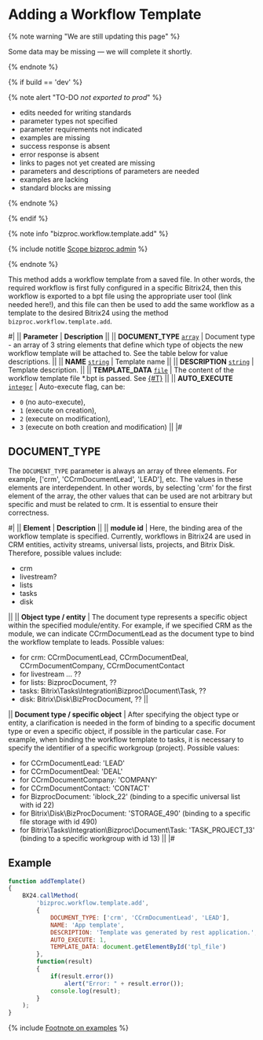 # Adding a Workflow Template

{% note warning "We are still updating this page" %}

Some data may be missing — we will complete it shortly.

{% endnote %}

{% if build == 'dev' %}

{% note alert "TO-DO _not exported to prod_" %}

- edits needed for writing standards
- parameter types not specified
- parameter requirements not indicated
- examples are missing
- success response is absent
- error response is absent
- links to pages not yet created are missing
- parameters and descriptions of parameters are needed
- examples are lacking
- standard blocks are missing

{% endnote %}

{% endif %}

{% note info "bizproc.workflow.template.add" %}

{% include notitle [Scope bizproc admin](./_includes/scope-bizproc-admin.md) %}

{% endnote %}

This method adds a workflow template from a saved file. In other words, the required workflow is first fully configured in a specific Bitrix24, then this workflow is exported to a bpt file using the appropriate user tool (link needed here!), and this file can then be used to add the same workflow as a template to the desired Bitrix24 using the method `bizproc.workflow.template.add`.

#|
|| **Parameter** | **Description** ||
|| **DOCUMENT_TYPE**
[`array`](../data-types.md) | Document type - an array of 3 string elements that define which type of objects the new workflow template will be attached to. See the table below for value descriptions. ||
|| **NAME**
[`string`](../data-types.md) | Template name ||
|| **DESCRIPTION**
[`string`](../data-types.md) | Template description. ||
|| **TEMPLATE_DATA**
[`file`](../data-types.md) | The content of the workflow template file *.bpt is passed. See [{#T}](../how-to-call-rest-api/how-to-upload-files.md) ||
|| **AUTO_EXECUTE**
[`integer`](../data-types.md) | Auto-execute flag, can be:

- `0` (no auto-execute),
- `1` (execute on creation),
- `2` (execute on modification),
- `3` (execute on both creation and modification) ||
|#

## DOCUMENT_TYPE

The `DOCUMENT_TYPE` parameter is always an array of three elements. For example, ['crm', 'CCrmDocumentLead', 'LEAD'], etc. The values in these elements are interdependent. In other words, by selecting 'crm' for the first element of the array, the other values that can be used are not arbitrary but specific and must be related to crm. It is essential to ensure their correctness.

#|
|| **Element** | **Description** ||
|| **module id** | Here, the binding area of the workflow template is specified. Currently, workflows in Bitrix24 are used in CRM entities, activity streams, universal lists, projects, and Bitrix Disk. Therefore, possible values include:

- crm
- livestream?
- lists
- tasks
- disk
  
||
|| **Object type / entity** | The document type represents a specific object within the specified module/entity. For example, if we specified CRM as the module, we can indicate CCrmDocumentLead as the document type to bind the workflow template to leads. Possible values:

- for crm: CCrmDocumentLead, CCrmDocumentDeal, CCrmDocumentCompany, CCrmDocumentContact
- for livestream ... ??
- for lists: BizprocDocument, ??
- tasks: Bitrix\Tasks\Integration\Bizproc\Document\Task, ??
- disk: Bitrix\Disk\BizProcDocument, ??
 ||

|| **Document type / specific object** | After specifying the object type or entity, a clarification is needed in the form of binding to a specific document type or even a specific object, if possible in the particular case. For example, when binding the workflow template to tasks, it is necessary to specify the identifier of a specific workgroup (project). Possible values:

- for CCrmDocumentLead: 'LEAD'
- for CCrmDocumentDeal: 'DEAL'
- for CCrmDocumentCompany: 'COMPANY'
- for CCrmDocumentContact: 'CONTACT'
- for BizprocDocument: 'iblock_22' (binding to a specific universal list with id 22)
- for Bitrix\Disk\BizProcDocument: 'STORAGE_490' (binding to a specific file storage with id 490)
- for Bitrix\Tasks\Integration\Bizproc\Document\Task: 'TASK_PROJECT_13' (binding to a specific workgroup with id 13)
||
|#

## Example

```javascript
function addTemplate()
{
	BX24.callMethod(
		'bizproc.workflow.template.add',
		{
			DOCUMENT_TYPE: ['crm', 'CCrmDocumentLead', 'LEAD'],
			NAME: 'App template',
			DESCRIPTION: 'Template was generated by rest application.',
			AUTO_EXECUTE: 1,
			TEMPLATE_DATA: document.getElementById('tpl_file')
		},
		function(result)
		{
			if(result.error())
				alert("Error: " + result.error());
			console.log(result);
		}
	);
}
```

{% include [Footnote on examples](../../_includes/examples.md) %}